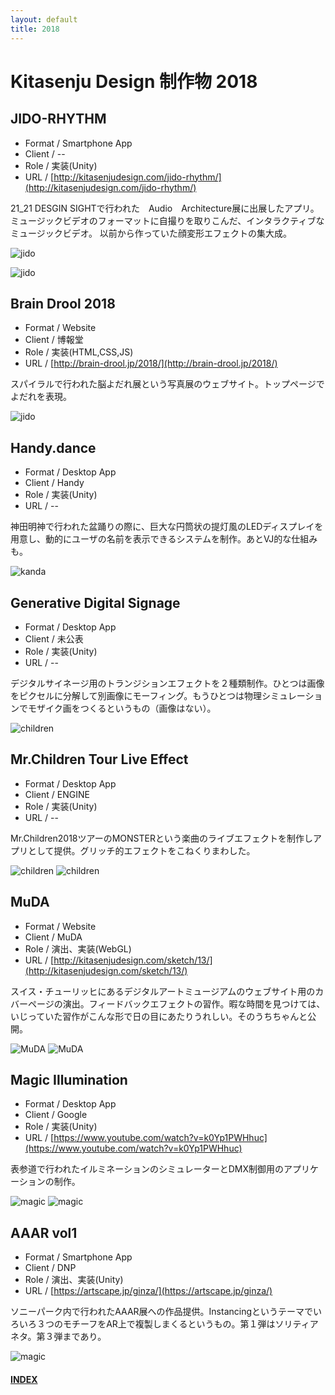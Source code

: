 ```yaml
---
layout: default
title: 2018
---
```


# Kitasenju Design 制作物 2018


## JIDO-RHYTHM

* Format / Smartphone App
* Client / --
* Role / 実装(Unity)
* URL / [http://kitasenjudesign.com/jido-rhythm/](http://kitasenjudesign.com/jido-rhythm/)

21_21 DESGIN SIGHTで行われた　Audio　Architecture展に出展したアプリ。
ミュージックビデオのフォーマットに自撮りを取りこんだ、インタラクティブなミュージックビデオ。
以前から作っていた顔変形エフェクトの集大成。

![jido](./img/aa.jpg)

![jido](https://kitasenjudesign.github.io/img/jidorhythm3.gif)


## Brain Drool 2018

* Format / Website
* Client / 博報堂
* Role / 実装(HTML,CSS,JS)
* URL / [http://brain-drool.jp/2018/](http://brain-drool.jp/2018/)

スパイラルで行われた脳よだれ展という写真展のウェブサイト。トップページでよだれを表現。

![jido](https://kitasenjudesign.github.io/img/braindrool.jpg)


## Handy.dance

* Format / Desktop App
* Client / Handy
* Role / 実装(Unity)
* URL / --

神田明神で行われた盆踊りの際に、巨大な円筒状の提灯風のLEDディスプレイを用意し、動的にユーザの名前を表示できるシステムを制作。あとVJ的な仕組みも。

![kanda](./img/handy01.jpg)

## Generative Digital Signage

* Format / Desktop App
* Client / 未公表
* Role / 実装(Unity)
* URL / --

デジタルサイネージ用のトランジションエフェクトを２種類制作。ひとつは画像をピクセルに分解して別画像にモーフィング。もうひとつは物理シミュレーションでモザイク画をつくるというもの（画像はない）。

![children](./img/signage.png)

## Mr.Children Tour Live Effect

* Format / Desktop App
* Client / ENGINE
* Role / 実装(Unity)
* URL / --

Mr.Children2018ツアーのMONSTERという楽曲のライブエフェクトを制作しアプリとして提供。グリッチ的エフェクトをこねくりまわした。

![children](./img/MrChildren.png)
![children](./img/mc2.png)

## MuDA

* Format / Website
* Client / MuDA
* Role / 演出、実装(WebGL)
* URL / [http://kitasenjudesign.com/sketch/13/](http://kitasenjudesign.com/sketch/13/)

スイス・チューリッヒにあるデジタルアートミュージアムのウェブサイト用のカバーページの演出。フィードバックエフェクトの習作。暇な時間を見つけては、いじっていた習作がこんな形で日の目にあたりうれしい。そのうちちゃんと公開。

![MuDA](https://kitasenjudesign.github.io/img/muda01.png)
![MuDA](./img/muda02.png)

## Magic Illumination

* Format / Desktop App
* Client / Google
* Role / 実装(Unity)
* URL / [https://www.youtube.com/watch?v=k0Yp1PWHhuc](https://www.youtube.com/watch?v=k0Yp1PWHhuc)

表参道で行われたイルミネーションのシミュレーターとDMX制御用のアプリケーションの制作。

![magic](./img/pixel.png)
![magic](./img/pixel2.jpg)

## AAAR vol1

* Format / Smartphone App
* Client / DNP
* Role / 演出、実装(Unity)
* URL / [https://artscape.jp/ginza/](https://artscape.jp/ginza/)

ソニーパーク内で行われたAAAR展への作品提供。Instancingというテーマでいろいろ３つのモチーフをAR上で複製しまくるというもの。第１弾はソリティアネタ。第３弾まであり。

![magic](https://kitasenjudesign.github.io/img/solitaire.gif)


#### [INDEX](https://kitasenjudesign.github.io/work/)


